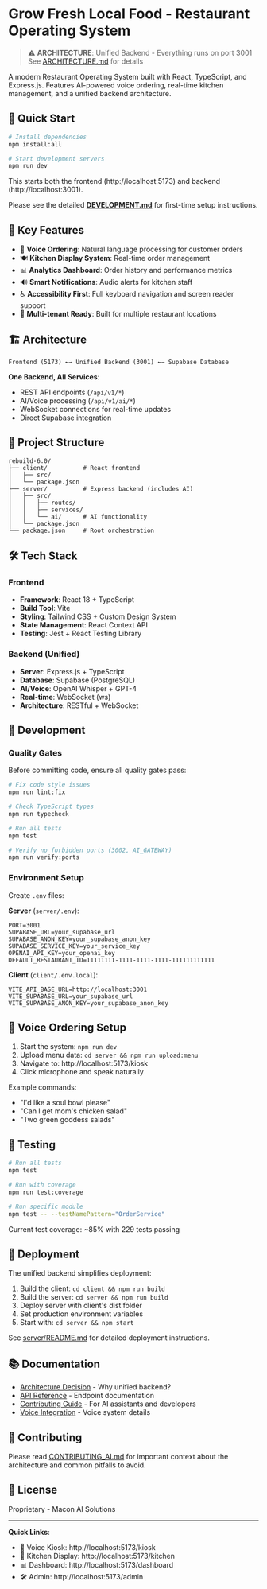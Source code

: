 # Grow Fresh Local Food - Restaurant Operating System

> ⚠️ **ARCHITECTURE**: Unified Backend - Everything runs on port 3001  
> See [ARCHITECTURE.md](./ARCHITECTURE.md) for details

A modern Restaurant Operating System built with React, TypeScript, and Express.js. Features AI-powered voice ordering, real-time kitchen management, and a unified backend architecture.

## 🚀 Quick Start

```bash
# Install dependencies
npm install:all

# Start development servers
npm run dev
```

This starts both the frontend (http://localhost:5173) and backend (http://localhost:3001).

Please see the detailed **[DEVELOPMENT.md](./DEVELOPMENT.md)** for first-time setup instructions.

## 🎯 Key Features

- 🎤 **Voice Ordering**: Natural language processing for customer orders
- 🍽️ **Kitchen Display System**: Real-time order management
- 📊 **Analytics Dashboard**: Order history and performance metrics
- 🔊 **Smart Notifications**: Audio alerts for kitchen staff
- ♿ **Accessibility First**: Full keyboard navigation and screen reader support
- 🏢 **Multi-tenant Ready**: Built for multiple restaurant locations

## 🏗️ Architecture

```
Frontend (5173) ←→ Unified Backend (3001) ←→ Supabase Database
```

**One Backend, All Services**:
- REST API endpoints (`/api/v1/*`)
- AI/Voice processing (`/api/v1/ai/*`)
- WebSocket connections for real-time updates
- Direct Supabase integration

## 📁 Project Structure

```
rebuild-6.0/
├── client/          # React frontend
│   ├── src/
│   └── package.json
├── server/          # Express backend (includes AI)
│   ├── src/
│   │   ├── routes/
│   │   ├── services/
│   │   └── ai/      # AI functionality
│   └── package.json
└── package.json     # Root orchestration
```

## 🛠️ Tech Stack

### Frontend
- **Framework**: React 18 + TypeScript
- **Build Tool**: Vite
- **Styling**: Tailwind CSS + Custom Design System
- **State Management**: React Context API
- **Testing**: Jest + React Testing Library

### Backend (Unified)
- **Server**: Express.js + TypeScript
- **Database**: Supabase (PostgreSQL)
- **AI/Voice**: OpenAI Whisper + GPT-4
- **Real-time**: WebSocket (ws)
- **Architecture**: RESTful + WebSocket

## 🔧 Development

### Quality Gates

Before committing code, ensure all quality gates pass:

```bash
# Fix code style issues
npm run lint:fix

# Check TypeScript types
npm run typecheck

# Run all tests
npm test

# Verify no forbidden ports (3002, AI_GATEWAY)
npm run verify:ports
```

### Environment Setup

Create `.env` files:

**Server** (`server/.env`):
```env
PORT=3001
SUPABASE_URL=your_supabase_url
SUPABASE_ANON_KEY=your_supabase_anon_key
SUPABASE_SERVICE_KEY=your_service_key
OPENAI_API_KEY=your_openai_key
DEFAULT_RESTAURANT_ID=11111111-1111-1111-1111-111111111111
```

**Client** (`client/.env.local`):
```env
VITE_API_BASE_URL=http://localhost:3001
VITE_SUPABASE_URL=your_supabase_url
VITE_SUPABASE_ANON_KEY=your_supabase_anon_key
```


## 🎤 Voice Ordering Setup

1. Start the system: `npm run dev`
2. Upload menu data: `cd server && npm run upload:menu`
3. Navigate to: http://localhost:5173/kiosk
4. Click microphone and speak naturally

Example commands:
- "I'd like a soul bowl please"
- "Can I get mom's chicken salad"
- "Two green goddess salads"

## 🧪 Testing

```bash
# Run all tests
npm test

# Run with coverage
npm run test:coverage

# Run specific module
npm test -- --testNamePattern="OrderService"
```

Current test coverage: ~85% with 229 tests passing

## 🚀 Deployment

The unified backend simplifies deployment:

1. Build the client: `cd client && npm run build`
2. Build the server: `cd server && npm run build`
3. Deploy server with client's dist folder
4. Set production environment variables
5. Start with: `cd server && npm start`

See [server/README.md](./server/README.md) for detailed deployment instructions.

## 📚 Documentation

- [Architecture Decision](./ARCHITECTURE.md) - Why unified backend?
- [API Reference](./docs/API_REFERENCE.md) - Endpoint documentation
- [Contributing Guide](./CONTRIBUTING_AI.md) - For AI assistants and developers
- [Voice Integration](./docs/VOICE_ORDERING_GUIDE.md) - Voice system details

## 🤝 Contributing

Please read [CONTRIBUTING_AI.md](./CONTRIBUTING_AI.md) for important context about the architecture and common pitfalls to avoid.

## 📄 License

Proprietary - Macon AI Solutions

---

**Quick Links**:
- 🎤 Voice Kiosk: http://localhost:5173/kiosk
- 🍳 Kitchen Display: http://localhost:5173/kitchen
- 📊 Dashboard: http://localhost:5173/dashboard
- 🛠️ Admin: http://localhost:5173/admin